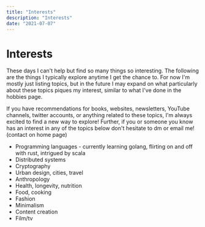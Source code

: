 ```yaml
---
title: "Interests"
description: "Interests"
date: "2021-07-07"
---
```


# Interests

These days I can't help but find so many things so interesting. The following are the things I typically explore anytime I get the chance to.
For now I'm mostly just listing topics, but in the future I may expand on what particularly about these topics piques my interest, similar to what I've done in the hobbies page.

If you have recommendations for books, websites, newsletters, YouTube channels, twitter accounts, or anything related to these topics, I'm always excited to find a new way to explore!
Further, if you or someone you know has an interest in any of the topics below don't hesitate to dm or email me! (contact on home page)

- Programming languages - currently learning golang, flirting on and off with rust, intrigued by scala
- Distributed systems
- Cryptography
- Urban design, cities, travel
- Anthropology
- Health, longevity, nutrition
- Food, cooking
- Fashion
- Minimalism
- Content creation
- Film/tv